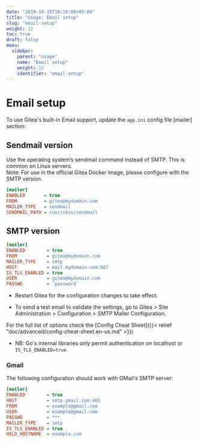 ```yaml
---
date: "2019-10-15T10:10:00+05:00"
title: "Usage: Email setup"
slug: "email-setup"
weight: 12
toc: true
draft: false
menu:
  sidebar:
    parent: "usage"
    name: "Email setup"
    weight: 12
    identifier: "email-setup"
---
```


# Email setup

To use Gitea's built-in Email support, update the `app.ini` config file [mailer] section:

## Sendmail version 
Use the operating system’s sendmail command instead of SMTP. This is common on Linux servers.  
Note: For use in the official Gitea Docker image, please configure with the SMTP version.
```ini
[mailer]
ENABLED       = true
FROM          = gitea@mydomain.com
MAILER_TYPE   = sendmail
SENDMAIL_PATH = /usr/sbin/sendmail
```

## SMTP version
```ini
[mailer]
ENABLED        = true
FROM           = gitea@mydomain.com
MAILER_TYPE    = smtp
HOST           = mail.mydomain.com:587
IS_TLS_ENABLED = true
USER           = gitea@mydomain.com
PASSWD         = `password`
```

- Restart Gitea for the configuration changes to take effect.

- To send a test email to validate the settings, go to Gitea > Site Administration > Configuration > SMTP Mailer Configuration.

For the full list of options check the [Config Cheat Sheet]({{< relref "doc/advanced/config-cheat-sheet.en-us.md" >}})

- NB: Go's internal libraries only permit authentication on localhost or `IS_TLS_ENABLED=true`.

### Gmail

The following configuration should work with GMail's SMTP server:

```ini
[mailer]
ENABLED        = true
HOST           = smtp.gmail.com:465
FROM           = example@gmail.com
USER           = example@gmail.com
PASSWD         = ***
MAILER_TYPE    = smtp
IS_TLS_ENABLED = true
HELO_HOSTNAME  = example.com
```
